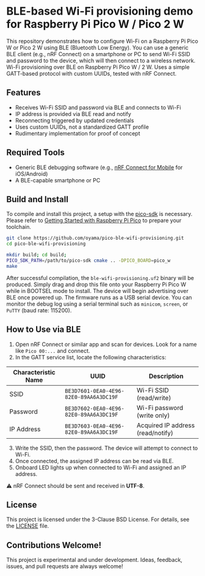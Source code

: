 # BLE-based Wi-Fi provisioning demo for Raspberry Pi Pico W / Pico 2 W

This repository demonstrates how to configure Wi-Fi on a Raspberry Pi Pico W or Pico 2 W using BLE (Bluetooth Low Energy). You can use a generic BLE client (e.g., nRF Connect) on a smartphone or PC to send Wi-Fi SSID and password to the device, which will then connect to a wireless network.
Wi-Fi provisioning over BLE on Raspberry Pi Pico W / 2 W. Uses a simple GATT-based protocol with custom UUIDs, tested with nRF Connect.

## Features

- Receives Wi-Fi SSID and password via BLE and connects to Wi-Fi
- IP address is provided via BLE read and notify
- Reconnecting triggered by updated credentials
- Uses custom UUIDs, not a standardized GATT profile
- Rudimentary implementation for proof of concept

## Required Tools

- Generic BLE debugging software (e.g., [nRF Connect for Mobile](https://www.nordicsemi.com/Products/Development-tools/nRF-Connect-for-mobile) for iOS/Android)
- A BLE-capable smartphone or PC

## Build and Install

To compile and install this project, a setup with the [pico-sdk](https://github.com/raspberrypi/pico-sdk) is necessary. Please refer to [Getting Started with Raspberry Pi Pico](https://datasheets.raspberrypi.com/pico/getting-started-with-pico.pdf) to prepare your toolchain.

```bash
git clone https://github.com/oyama/pico-ble-wifi-provisioning.git
cd pico-ble-wifi-provisioning

mkdir build; cd build;
PICO_SDK_PATH=/path/to/pico-sdk cmake .. -DPICO_BOARD=pico_w
make
```
After successful compilation, the `ble-wifi-provisioning.uf2` binary will be produced. Simply drag and drop this file onto your Raspberry Pi Pico W while in BOOTSEL mode to install.
The device will begin advertising over BLE once powered up.
The firmware runs as a USB serial device. You can monitor the debug log using a serial terminal such as `minicom`, `screen`, or `PuTTY` (baud rate: 115200).

## How to Use via BLE

1. Open nRF Connect or similar app and scan for devices. Look for a name like `Pico 00:...` and connect.
2. In the GATT service list, locate the following characteristics:

| Characteristic Name | UUID                                   | Description                       |
|---------------------|----------------------------------------|-----------------------------------|
| SSID                | `BE3D7601-0EA0-4E96-82E0-89AA6A3DC19F` | Wi-Fi SSID (read/write)           |
| Password            | `BE3D7602-0EA0-4E96-82E0-89AA6A3DC19F` | Wi-Fi password (write only)       |
| IP Address          | `BE3D7603-0EA0-4E96-82E0-89AA6A3DC19F` | Acquired IP address (read/notify) |

3. Write the SSID, then the password. The device will attempt to connect to Wi-Fi.
4. Once connected, the assigned IP address can be read via BLE.
5. Onboard LED lights up when connected to Wi-Fi and assigned an IP address.

⚠️  nRF Connect should be sent and received in **UTF-8**.

## License

This project is licensed under the 3-Clause BSD License. For details, see the [LICENSE](LICENSE.md) file.

## Contributions Welcome!

This project is experimental and under development. Ideas, feedback, issues, and pull requests are always welcome!
